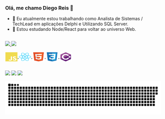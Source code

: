 ### Olá, me chamo Diego Reis 👋

- 🔭 Eu atualmente estou trabalhando como Analista de Sistemas / TechLead em aplicações Delphi e Utilizando SQL Server.
- 🌱 Estou estudando Node/React para voltar ao universo Web.

 ##

 <div>
  <a href="https://github.com/DiegoVAReis">
  <img height="180em" src="https://github-readme-stats.vercel.app/api?username=DiegoVAReis&show_icons=true&theme=react&include_all_commits=true&count_private=false&border_color=373e47"/>
  <img height="180em" src="https://github-readme-stats.vercel.app/api/top-langs/?username=DiegoVAReis&layout=compact&langs_count=7&theme=react&border_color=373e47&card_width=300"/>
</div>
<div style="display: inline_block"><br>
  <img align="center" alt="Diego-Js" height="30" width="40" src="https://raw.githubusercontent.com/devicons/devicon/master/icons/javascript/javascript-plain.svg">
  <img align="center" alt="Diego-React" height="30" width="40" src="https://raw.githubusercontent.com/devicons/devicon/master/icons/react/react-original.svg">
  <img align="center" alt="Diego-HTML" height="30" width="40" src="https://raw.githubusercontent.com/devicons/devicon/master/icons/html5/html5-original.svg">
  <img align="center" alt="Diego-CSS" height="30" width="40" src="https://raw.githubusercontent.com/devicons/devicon/master/icons/css3/css3-original.svg">
  <img align="center" alt="Diego-Csharp" height="30" width="40" src="https://raw.githubusercontent.com/devicons/devicon/master/icons/csharp/csharp-original.svg">
</div>
  
 ##
 
<div> 
  <a href="https://www.instagram.com/diego_vinii" target="_blank"><img src="https://img.shields.io/badge/-Instagram-%23E4405F?style=for-the-badge&logo=instagram&logoColor=white" target="_blank"></a>
  <a href = "mailto:di.ego_reis@hotmail.com"><img src="https://img.shields.io/badge/-Gmail-%23333?style=for-the-badge&logo=gmail&logoColor=white" target="_blank"></a>
  <a href="https://www.linkedin.com/in/diegovareis" target="_blank"><img src="https://img.shields.io/badge/-LinkedIn-%230077B5?style=for-the-badge&logo=linkedin&logoColor=white" target="_blank"></a> 
 
 ![Snake animation](https://github.com/DiegoVAReis/DiegoVAReis/blob/output/github-contribution-grid-snake.svg)
 
</div>
